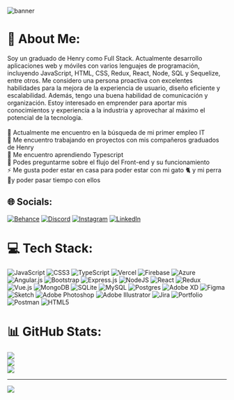 ![banner](https://user-images.githubusercontent.com/86982224/218914712-849d5d78-fda9-4d06-ab69-78636a2cf116.png)

# 💫 About Me:
Soy un graduado de Henry como Full Stack. Actualmente desarrollo aplicaciones web y móviles con varios lenguajes de programación, incluyendo JavaScript, HTML, CSS, Redux, React, Node, SQL y Sequelize, entre otros. Me considero una persona proactiva con excelentes habilidades para la mejora de la experiencia de usuario, diseño eficiente y escalabilidad. Además, tengo una buena habilidad de comunicación y organización. Estoy interesado en emprender para aportar mis conocimientos y experiencia a la industria y aprovechar al máximo el potencial de la tecnología.<br><br>🔭 Actualmente me encuentro en la búsqueda de mi primer empleo IT <br>👯 Me encuentro trabajando en proyectos con mis compañeros graduados de Henry <br>🌱 Me encuentro aprendiendo Typescript <br>💬 Podes preguntarme sobre el flujo del Front-end y su funcionamiento <br>⚡ Me gusta poder estar en casa para poder estar con mi gato 🐈 y mi perra 🐩y poder pasar tiempo con ellos 


## 🌐 Socials:
[![Behance](https://img.shields.io/badge/Behance-1769ff?logo=behance&logoColor=white)](https://behance.net/https://www.behance.net/ramirosoares1) [![Discord](https://img.shields.io/badge/Discord-%237289DA.svg?logo=discord&logoColor=white)](https://discord.gg/https://discord.gg/9Gg4Q32v) [![Instagram](https://img.shields.io/badge/Instagram-%23E4405F.svg?logo=Instagram&logoColor=white)](https://instagram.com/https://www.instagram.com/ramisoaresgache/) [![LinkedIn](https://img.shields.io/badge/LinkedIn-%230077B5.svg?logo=linkedin&logoColor=white)](https://linkedin.com/in/https://www.linkedin.com/in/ramiro-soaresgache/) 

# 💻 Tech Stack:
![JavaScript](https://img.shields.io/badge/javascript-%23323330.svg?style=for-the-badge&logo=javascript&logoColor=%23F7DF1E) ![CSS3](https://img.shields.io/badge/css3-%231572B6.svg?style=for-the-badge&logo=css3&logoColor=white) ![TypeScript](https://img.shields.io/badge/typescript-%23007ACC.svg?style=for-the-badge&logo=typescript&logoColor=white) ![Vercel](https://img.shields.io/badge/vercel-%23000000.svg?style=for-the-badge&logo=vercel&logoColor=white) ![Firebase](https://img.shields.io/badge/firebase-%23039BE5.svg?style=for-the-badge&logo=firebase) ![Azure](https://img.shields.io/badge/azure-%230072C6.svg?style=for-the-badge&logo=azure-devops&logoColor=white) ![Angular.js](https://img.shields.io/badge/angular.js-%23E23237.svg?style=for-the-badge&logo=angularjs&logoColor=white) ![Bootstrap](https://img.shields.io/badge/bootstrap-%23563D7C.svg?style=for-the-badge&logo=bootstrap&logoColor=white) ![Express.js](https://img.shields.io/badge/express.js-%23404d59.svg?style=for-the-badge&logo=express&logoColor=%2361DAFB) ![NodeJS](https://img.shields.io/badge/node.js-6DA55F?style=for-the-badge&logo=node.js&logoColor=white) ![React](https://img.shields.io/badge/react-%2320232a.svg?style=for-the-badge&logo=react&logoColor=%2361DAFB) ![Redux](https://img.shields.io/badge/redux-%23593d88.svg?style=for-the-badge&logo=redux&logoColor=white) ![Vue.js](https://img.shields.io/badge/vuejs-%2335495e.svg?style=for-the-badge&logo=vuedotjs&logoColor=%234FC08D) ![MongoDB](https://img.shields.io/badge/MongoDB-%234ea94b.svg?style=for-the-badge&logo=mongodb&logoColor=white) ![SQLite](https://img.shields.io/badge/sqlite-%2307405e.svg?style=for-the-badge&logo=sqlite&logoColor=white) ![MySQL](https://img.shields.io/badge/mysql-%2300f.svg?style=for-the-badge&logo=mysql&logoColor=white) ![Postgres](https://img.shields.io/badge/postgres-%23316192.svg?style=for-the-badge&logo=postgresql&logoColor=white) ![Adobe XD](https://img.shields.io/badge/Adobe%20XD-470137?style=for-the-badge&logo=Adobe%20XD&logoColor=#FF61F6) 	![Figma](https://img.shields.io/badge/figma-%23F24E1E.svg?style=for-the-badge&logo=figma&logoColor=white) ![Sketch](https://img.shields.io/badge/Sketch-FFB387?style=for-the-badge&logo=sketch&logoColor=black) ![Adobe Photoshop](https://img.shields.io/badge/adobephotoshop-%2331A8FF.svg?style=for-the-badge&logo=adobephotoshop&logoColor=white) ![Adobe Illustrator](https://img.shields.io/badge/adobeillustrator-%23FF9A00.svg?style=for-the-badge&logo=adobeillustrator&logoColor=white) ![Jira](https://img.shields.io/badge/jira-%230A0FFF.svg?style=for-the-badge&logo=jira&logoColor=white) ![Portfolio](https://img.shields.io/badge/Portfolio-%23000000.svg?style=for-the-badge&logo=firefox&logoColor=#FF7139) ![Postman](https://img.shields.io/badge/Postman-FF6C37?style=for-the-badge&logo=postman&logoColor=white) ![HTML5](https://img.shields.io/badge/html5-%23E34F26.svg?style=for-the-badge&logo=html5&logoColor=white)
# 📊 GitHub Stats:
![](https://github-readme-stats.vercel.app/api?username=ramisoaresgache&theme=dark&hide_border=false&include_all_commits=true&count_private=true)<br/>
![](https://github-readme-streak-stats.herokuapp.com/?user=ramisoaresgache&theme=dark&hide_border=false)<br/>
![](https://github-readme-stats.vercel.app/api/top-langs/?username=ramisoaresgache&theme=dark&hide_border=false&include_all_commits=true&count_private=true&layout=compact)

---
[![](https://visitcount.itsvg.in/api?id=ramisoaresgache&icon=2&color=3)](https://visitcount.itsvg.in)

<!-- Proudly created with GPRM ( https://gprm.itsvg.in ) -->

